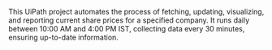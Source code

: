 This UiPath project automates the process of fetching, updating, visualizing, and reporting current share prices for a specified company. It runs daily between 10:00 AM and 4:00 PM IST, collecting data every 30 minutes, ensuring up-to-date information.
